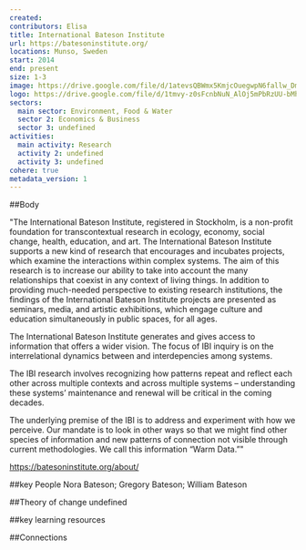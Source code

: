 ```yaml
---
created:
contributors: Elisa
title: International Bateson Institute
url: https://batesoninstitute.org/
locations: Munso, Sweden
start: 2014
end: present
size: 1-3
image: https://drive.google.com/file/d/1atevsQBWmx5KmjcOuegwpN6fallw_Dm-/view?usp=drive_link
logo: https://drive.google.com/file/d/1tmvy-z0sFcnbNuN_AlOj5mPbRzUU-bMh/view?usp=drive_link
sectors:
  main sector: Environment, Food & Water
  sector 2: Economics & Business
  sector 3: undefined
activities: 
  main activity: Research
  activity 2: undefined
  activity 3: undefined
cohere: true
metadata_version: 1
---
```



##Body

"The International Bateson Institute, registered in Stockholm, is a non-profit foundation for transcontextual research in ecology, economy, social change, health, education, and art. The International Bateson Institute supports a new kind of research that encourages and incubates projects, which examine the interactions within complex systems.
The aim of this research is to increase our ability to take into account the many relationships that coexist in any context of living things. In addition to providing much-needed perspective to existing research institutions, the findings of the International Bateson Institute projects are presented as seminars, media, and artistic exhibitions, which engage culture and education simultaneously in public spaces, for all ages.

The International Bateson Institute generates and gives access to information that offers a wider vision. The focus of IBI inquiry is on the interrelational dynamics between and interdepencies among systems.

The IBI research involves recognizing how patterns repeat and reflect each other across multiple contexts and across multiple systems – understanding these systems’ maintenance and renewal will be critical in the coming decades.

The underlying premise of the IBI is to address and experiment with how we perceive. Our mandate is to look in other ways so that we might find other species of information and new patterns of connection not visible through current methodologies. We call this information “Warm Data.”"

https://batesoninstitute.org/about/


##key People
Nora Bateson; Gregory Bateson; William Bateson

##Theory of change
undefined

##key learning resources


##Connections


